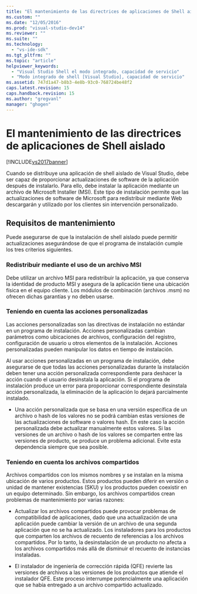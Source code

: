 ```yaml
---
title: "El mantenimiento de las directrices de aplicaciones de Shell aislado | Microsoft Docs"
ms.custom: ""
ms.date: "12/05/2016"
ms.prod: "visual-studio-dev14"
ms.reviewer: ""
ms.suite: ""
ms.technology: 
  - "vs-ide-sdk"
ms.tgt_pltfrm: ""
ms.topic: "article"
helpviewer_keywords: 
  - "Visual Studio Shell el modo integrado, capacidad de servicio"
  - "Modo integrado de shell [Visual Studio], capacidad de servicio"
ms.assetid: 747d1a47-b8b3-4e8b-93c0-768724be48f2
caps.latest.revision: 15
caps.handback.revision: 15
ms.author: "gregvanl"
manager: "ghogen"
---
```

# El mantenimiento de las directrices de aplicaciones de Shell aislado
[!INCLUDE[vs2017banner](../code-quality/includes/vs2017banner.md)]

Cuando se distribuye una aplicación de shell aislado de Visual Studio, debe ser capaz de proporcionar actualizaciones de software de la aplicación después de instalarlo. Para ello, debe instalar la aplicación mediante un archivo de Microsoft Installer \(MSI\). Este tipo de instalación permite que las actualizaciones de software de Microsoft para redistribuir mediante Web descargarán y utilizado por los clientes sin intervención personalizado.  
  
## Requisitos de mantenimiento  
 Puede asegurarse de que la instalación de shell aislado puede permitir actualizaciones asegurándose de que el programa de instalación cumple los tres criterios siguientes.  
  
### Redistribuir mediante el uso de un archivo MSI  
 Debe utilizar un archivo MSI para redistribuir la aplicación, ya que conserva la identidad de producto MSI y asegura de la aplicación tiene una ubicación física en el equipo cliente. Los módulos de combinación \(archivos .msm\) no ofrecen dichas garantías y no deben usarse.  
  
### Teniendo en cuenta las acciones personalizadas  
 Las acciones personalizadas son las directivas de instalación no estándar en un programa de instalación. Acciones personalizadas cambian parámetros como ubicaciones de archivos, configuración del registro, configuración de usuario u otros elementos de la instalación. Acciones personalizadas pueden manipular los datos en tiempo de instalación.  
  
 Al usar acciones personalizadas en un programa de instalación, debe asegurarse de que todas las acciones personalizadas durante la instalación deben tener una acción personalizada correspondiente para deshacer la acción cuando el usuario desinstala la aplicación. Si el programa de instalación produce un error para proporcionar correspondiente desinstala acción personalizada, la eliminación de la aplicación lo dejará parcialmente instalado.  
  
-   Una acción personalizada que se basa en una versión específica de un archivo o hash de los valores no se podrá cambian estas versiones de las actualizaciones de software o valores hash. En este caso la acción personalizada debe actualizar manualmente estos valores. Si las versiones de un archivo o hash de los valores se comparten entre las versiones de producto, se produce un problema adicional. Evite esta dependencia siempre que sea posible.  
  
### Teniendo en cuenta los archivos compartidos  
 Archivos compartidos con los mismos nombres y se instalan en la misma ubicación de varios productos. Estos productos pueden diferir en versión o unidad de mantener existencias \(SKU\) y los productos pueden coexistir en un equipo determinado. Sin embargo, los archivos compartidos crean problemas de mantenimiento por varias razones:  
  
-   Actualizar los archivos compartidos puede provocar problemas de compatibilidad de aplicaciones, dado que una actualización de una aplicación puede cambiar la versión de un archivo de una segunda aplicación que no se ha actualizado. Los instaladores para los productos que comparten los archivos de recuento de referencias a los archivos compartidos. Por lo tanto, la desinstalación de un producto no afecta a los archivos compartidos más allá de disminuir el recuento de instancias instaladas.  
  
-   El instalador de ingeniería de corrección rápida \(QFE\) revierte las versiones de archivos a las versiones de los productos que atiende el instalador QFE. Este proceso interrumpe potencialmente una aplicación que se había entregado a un archivo compartido actualizado.